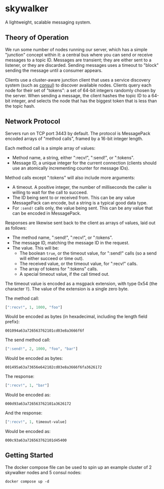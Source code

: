 # skywalker

A lightweight, scalable messaging system.

## Theory of Operation

We run some number of nodes running our server, which has a simple "junction" concept within it: a central bus where you can send or receive messages to a topic ID. Messages are transient; they are either sent to a listener, or they are discarded. Sending messages uses a timeout to "block" sending the message until a consumer appears.

Clients use a cluster-aware junction client that uses a service discovery system (such as [consul](https://consul.io)) to discover available nodes. Clients query each node for their set of "tokens": a set of 64-bit integers randomly chosen by the server. When sending a message, the client hashes the topic ID to a 64-bit integer, and selects the node that has the biggest token that is less than the topic hash.

## Network Protocol

Servers run on TCP port 3443 by default. The protocol is MessagePack encoded arrays of "method calls", framed by a 16-bit integer length.

Each method call is a simple array of values:

* Method name, a string, either ":recv!", ":send!", or ":tokens".
* Message ID, a unique integer for the current connection (clients should use an atomically incrementing counter for message IDs).
  
Method calls except ":tokens" will also include more arguments:

* A timeout. A positive integer, the number of milliseconds the caller is willing to wait for the call to succeed.
* The ID being sent to or received from. This can be any value MessagePack can encode, but a string is a typical good data type.
* For `:send!` calls only, the value being sent. This can be any value that can be encoded in MessagePack.

Responses are likewise sent back to the client as arrays of values, laid out as follows:

* The method name, ":send!", ":recv!", or ":tokens".
* The message ID, matching the message ID in the request.
* The value. This will be:
    * The boolean `true`, or the timeout value, for ":send!" calls (so a send will either succeed or time out).
    * The received value, or the timeout value, for ":recv!" calls.
    * The array of tokens for ":tokens" calls.
    * A special timeout value, if the call timed out.
  
The timeout value is encoded as a msgpack extension, with type 0x54 (the character `T`).
The value of the extension is a single zero byte.

The method call:

```clojure
[":recv!", 1, 1000, "foo"]
```

Would be encoded as bytes (in hexadecimal, including the length field prefix):

```
001094a63a726563762101cd03e8a3666f6f
```

The send method call:

```clojure
[":send!", 2, 1000, "foo", "bar"]
```

Would be encoded as bytes:

```
001495a63a73656e642102cd03e8a3666f6fa3626172
```

The response:

```clojure
[":recv!", 1, "bar"]
```

Would be encoded as:

```
000d93a63a726563762101a3626172
```

And the response:

```clojure
[":recv!", 1, timeout-value]
```

Would be encoded as:

```
000c93a63a726563762101d45400
```

## Getting Started

The docker compose file can be used to spin up an example cluster of 2 skywalker nodes and 5 consul nodes:

```
docker compose up -d
```